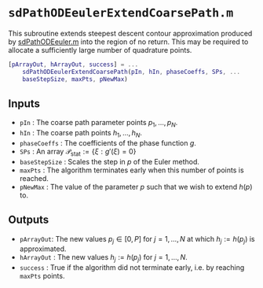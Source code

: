 # `sdPathODEeulerExtendCoarsePath.m`

This subroutine extends steepest descent contour approximation produced by [sdPathODEeuler.m](sdPathODEeuler.md) into the region of no return. This may
be required to allocate a sufficiently large number of quadrature points.

```matlab
[pArrayOut, hArrayOut, success] = ...
    sdPathODEeulerExtendCoarsePath(pIn, hIn, phaseCoeffs, SPs, ...
    baseStepSize, maxPts, pNewMax)
```

## Inputs

* `pIn` : The coarse path parameter points $p_1,\ldots,p_N$.
* `hIn` : The coarse path points $h_1,\ldots,h_N$.
* `phaseCoeffs` : The coefficients of the phase function $g$.
* `SPs` : An array  $\mathcal{P}_{\mathrm{stat}}:=\{\xi:g'(\xi)=0\}$
* `baseStepSize` : Scales the step in $p$ of the Euler method. 
* `maxPts` : The algorithm terminates early when this number of points is reached.
* `pNewMax` : The value of the parameter $p$ such that we wish to extend $h(p)$ to.

## Outputs

* `pArrayOut`: The new values $p_j\in[0,P]$ for $j=1,\ldots,N$ at which $h_j:=h(p_j)$ is approximated.
* `hArrayOut` : The new values $h_j:=h(p_j)$ for $j=1,\ldots,N$.
* `success` : True if the algorithm did not terminate early, i.e. by reaching `maxPts` points.